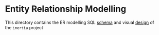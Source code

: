 ﻿# Entity Relationship Modelling

This directory contains the ER modelling SQL [schema](https://gitlab.com/sc20aim/inertia/-/tree/main/documentation/designs/data/er-modelling/er-modelling.txt) and visual [design](https://gitlab.com/sc20aim/inertia/-/tree/main/documentation/designs/data/er-modelling/er-modelling.png) of the `inertia` project
